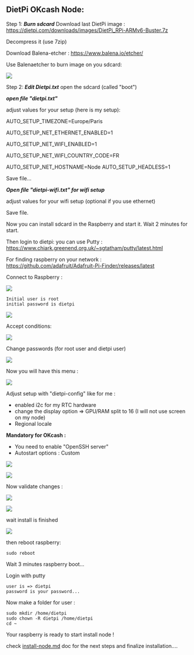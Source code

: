 ## DietPi OKcash Node: 
Step 1: ***Burn sdcard***
Download last DietPi image :  https://dietpi.com/downloads/images/DietPi_RPi-ARMv6-Buster.7z

Decompress it (use 7zip)

Download Balena-etcher : https://www.balena.io/etcher/

Use Balenaetcher to burn image on you sdcard:

![](https://raw.githubusercontent.com/wareck/okcash_node/master/docs/images/dietpi/dietpi_1.png)

Step 2: ***Edit Dietpi.txt***
open the sdcard  (called "boot")

***open file "dietpi.txt"***

adjust values for your setup (here is my setup):

AUTO_SETUP_TIMEZONE=Europe/Paris 

AUTO_SETUP_NET_ETHERNET_ENABLED=1

AUTO_SETUP_NET_WIFI_ENABLED=1 

AUTO_SETUP_NET_WIFI_COUNTRY_CODE=FR

AUTO_SETUP_NET_HOSTNAME=Node AUTO_SETUP_HEADLESS=1

Save file...



***Open file "dietpi-wifi.txt" for wifi setup***

adjust values for your wifi setup (optional if you use ethernet)

Save file.

Now you can install sdcard in the Raspberry and start it.
Wait 2 minutes for start.

Then login to dietpi:
you can use Putty : https://www.chiark.greenend.org.uk/~sgtatham/putty/latest.html

For finding raspberry on your network : https://github.com/adafruit/Adafruit-Pi-Finder/releases/latest 

Connect to Raspberry : 

![](https://raw.githubusercontent.com/wareck/okcash_node/master/docs/images/dietpi/dietpi_2.png)

    Initial user is root
    initial password is dietpi

![](https://raw.githubusercontent.com/wareck/okcash_node/master/docs/images/dietpi/dietpi_3.png)

Accept conditions:

![](https://raw.githubusercontent.com/wareck/okcash_node/master/docs/images/dietpi/dietpi_4.png)

Change passwords (for root user and dietpi user)

![](https://raw.githubusercontent.com/wareck/okcash_node/master/docs/images/dietpi/dietpi_5.png)

Now you will have this menu :

![](https://raw.githubusercontent.com/wareck/okcash_node/master/docs/images/dietpi/dietpi_7.png)

Adjust setup with "dietpi-config" like for me :

 - enabled i2c for my RTC hardware
 - change the display option => GPU/RAM split to 16 (I will not use screen on my node)
 - Regional locale
 
 **Mandatory for OKcash :** 
 
 - You need to enable "OpenSSH server"
 - Autostart options : Custom

![](https://raw.githubusercontent.com/wareck/okcash_node/master/docs/images/dietpi/dietpi_8.png)

![](https://raw.githubusercontent.com/wareck/okcash_node/master/docs/images/dietpi/dietpi_9.png)

Now validate changes :

![](https://raw.githubusercontent.com/wareck/okcash_node/master/docs/images/dietpi/dietpi_10.png)

![](https://raw.githubusercontent.com/wareck/okcash_node/master/docs/images/dietpi/dietpi_11.png)

wait install is finished

![](https://raw.githubusercontent.com/wareck/okcash_node/master/docs/images/dietpi/dietpi_12.png)

then reboot raspberry:

    sudo reboot

Wait 3 minutes raspberry boot...

Login with putty

    user is => dietpi
    password is your password...

Now make a folder for user :

    sudo mkdir /home/dietpi
    sudo chown -R dietpi /home/dietpi
    cd ~

Your raspberry is ready to start install node !

check [install-node.md](https://github.com/wareck/okcash_node/blob/master/docs/install-node.md) doc for the next steps and finalize installation....
